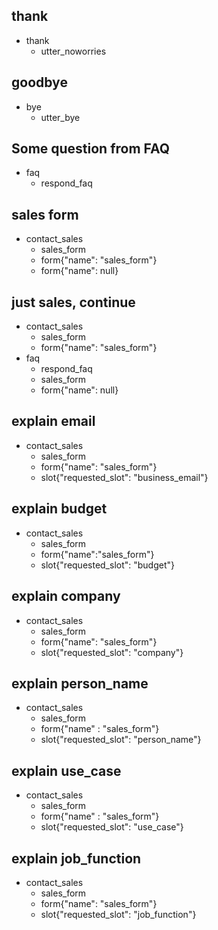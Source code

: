 

## thank
* thank
  - utter_noworries

## goodbye
* bye
  - utter_bye

## Some question from FAQ
* faq
    - respond_faq

## sales form
* contact_sales
    - sales_form
    - form{"name": "sales_form"}
    - form{"name": null}

## just sales, continue
* contact_sales
    - sales_form
    - form{"name": "sales_form"}
* faq
    - respond_faq
    - sales_form
    - form{"name": null}

## explain email
* contact_sales
    - sales_form
    - form{"name": "sales_form"}
    - slot{"requested_slot": "business_email"}

## explain budget
* contact_sales
    - sales_form
    - form{"name":"sales_form"}
    - slot{"requested_slot": "budget"}

## explain company
* contact_sales
    - sales_form
    - form{"name": "sales_form"}
    - slot{"requested_slot": "company"}

## explain person_name
* contact_sales
    - sales_form
    - form{"name" : "sales_form"}
    - slot{"requested_slot": "person_name"}

## explain use_case
* contact_sales
    - sales_form
    - form{"name" : "sales_form"}
    - slot{"requested_slot": "use_case"}

## explain job_function
* contact_sales
    - sales_form
    - form{"name": "sales_form"}
    - slot{"requested_slot": "job_function"}


